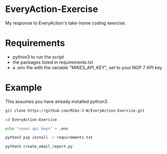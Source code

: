 # EveryAction-Exercise
 My response to EveryAction's take-home coding exercise.

# Requirements
  - python3 to run the script
  - the packages listed in requirements.txt
  - a .env file with the variable "MIKES_API_KEY", set to your NGP 7 API key

# Example
This assumes you have already installed python3.

```bash
git clone https://github.com/Mike-J-W/EveryAction-Exercise.git

cd EveryAction-Exercise

echo "<your api key>" > .env

python3 pip install -r requirements.txt

python3 create_email_report.py
```